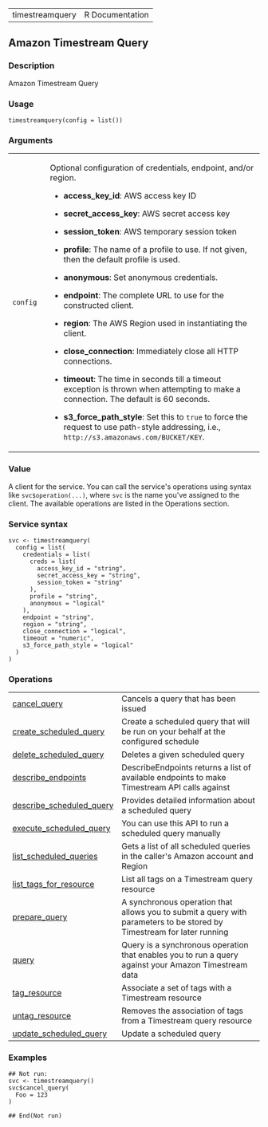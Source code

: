 <table style="width: 100%;">
<tbody>
<tr class="odd">
<td>timestreamquery</td>
<td style="text-align: right;">R Documentation</td>
</tr>
</tbody>
</table>

## Amazon Timestream Query

### Description

Amazon Timestream Query

### Usage

    timestreamquery(config = list())

### Arguments

<table>
<colgroup>
<col style="width: 15%" />
<col style="width: 85%" />
</colgroup>
<tbody>
<tr class="odd">
<td><code id="timestreamquery_:_config">config</code></td>
<td><p>Optional configuration of credentials, endpoint, and/or
region.</p>
<ul>
<li><p><strong>access_key_id</strong>: AWS access key ID</p></li>
<li><p><strong>secret_access_key</strong>: AWS secret access
key</p></li>
<li><p><strong>session_token</strong>: AWS temporary session
token</p></li>
<li><p><strong>profile</strong>: The name of a profile to use. If not
given, then the default profile is used.</p></li>
<li><p><strong>anonymous</strong>: Set anonymous credentials.</p></li>
<li><p><strong>endpoint</strong>: The complete URL to use for the
constructed client.</p></li>
<li><p><strong>region</strong>: The AWS Region used in instantiating the
client.</p></li>
<li><p><strong>close_connection</strong>: Immediately close all HTTP
connections.</p></li>
<li><p><strong>timeout</strong>: The time in seconds till a timeout
exception is thrown when attempting to make a connection. The default is
60 seconds.</p></li>
<li><p><strong>s3_force_path_style</strong>: Set this to
<code>true</code> to force the request to use path-style addressing,
i.e., <code
style="white-space: pre;">⁠http://s3.amazonaws.com/BUCKET/KEY⁠</code>.</p></li>
</ul></td>
</tr>
</tbody>
</table>

### Value

A client for the service. You can call the service's operations using
syntax like `svc$operation(...)`, where `svc` is the name you've
assigned to the client. The available operations are listed in the
Operations section.

### Service syntax

    svc <- timestreamquery(
      config = list(
        credentials = list(
          creds = list(
            access_key_id = "string",
            secret_access_key = "string",
            session_token = "string"
          ),
          profile = "string",
          anonymous = "logical"
        ),
        endpoint = "string",
        region = "string",
        close_connection = "logical",
        timeout = "numeric",
        s3_force_path_style = "logical"
      )
    )

### Operations

<table>
<tbody>
<tr class="odd">
<td style="text-align: left;"><a href="../timestreamquery_cancel_query/"> cancel_query </a></td>
<td style="text-align: left;">Cancels a query that has been issued</td>
</tr>
<tr class="even">
<td style="text-align: left;"><a href="../timestreamquery_create_scheduled_query/"> create_scheduled_query </a></td>
<td style="text-align: left;">Create a scheduled query that will be run
on your behalf at the configured schedule</td>
</tr>
<tr class="odd">
<td style="text-align: left;"><a href="../timestreamquery_delete_scheduled_query/"> delete_scheduled_query </a></td>
<td style="text-align: left;">Deletes a given scheduled query</td>
</tr>
<tr class="even">
<td style="text-align: left;"><a href="../timestreamquery_describe_endpoints/"> describe_endpoints </a></td>
<td style="text-align: left;">DescribeEndpoints returns a list of
available endpoints to make Timestream API calls against</td>
</tr>
<tr class="odd">
<td style="text-align: left;"><a href="../timestreamquery_describe_scheduled_query/"> describe_scheduled_query </a></td>
<td style="text-align: left;">Provides detailed information about a
scheduled query</td>
</tr>
<tr class="even">
<td style="text-align: left;"><a href="../timestreamquery_execute_scheduled_query/"> execute_scheduled_query </a></td>
<td style="text-align: left;">You can use this API to run a scheduled
query manually</td>
</tr>
<tr class="odd">
<td style="text-align: left;"><a href="../timestreamquery_list_scheduled_queries/"> list_scheduled_queries </a></td>
<td style="text-align: left;">Gets a list of all scheduled queries in
the caller's Amazon account and Region</td>
</tr>
<tr class="even">
<td style="text-align: left;"><a href="../timestreamquery_list_tags_for_resource/"> list_tags_for_resource </a></td>
<td style="text-align: left;">List all tags on a Timestream query
resource</td>
</tr>
<tr class="odd">
<td style="text-align: left;"><a href="../timestreamquery_prepare_query/"> prepare_query </a></td>
<td style="text-align: left;">A synchronous operation that allows you to
submit a query with parameters to be stored by Timestream for later
running</td>
</tr>
<tr class="even">
<td style="text-align: left;"><a href="../timestreamquery_query/"> query </a></td>
<td style="text-align: left;">Query is a synchronous operation that
enables you to run a query against your Amazon Timestream data</td>
</tr>
<tr class="odd">
<td style="text-align: left;"><a href="../timestreamquery_tag_resource/"> tag_resource </a></td>
<td style="text-align: left;">Associate a set of tags with a Timestream
resource</td>
</tr>
<tr class="even">
<td style="text-align: left;"><a href="../timestreamquery_untag_resource/"> untag_resource </a></td>
<td style="text-align: left;">Removes the association of tags from a
Timestream query resource</td>
</tr>
<tr class="odd">
<td style="text-align: left;"><a href="../timestreamquery_update_scheduled_query/"> update_scheduled_query </a></td>
<td style="text-align: left;">Update a scheduled query</td>
</tr>
</tbody>
</table>

### Examples

    ## Not run: 
    svc <- timestreamquery()
    svc$cancel_query(
      Foo = 123
    )

    ## End(Not run)
